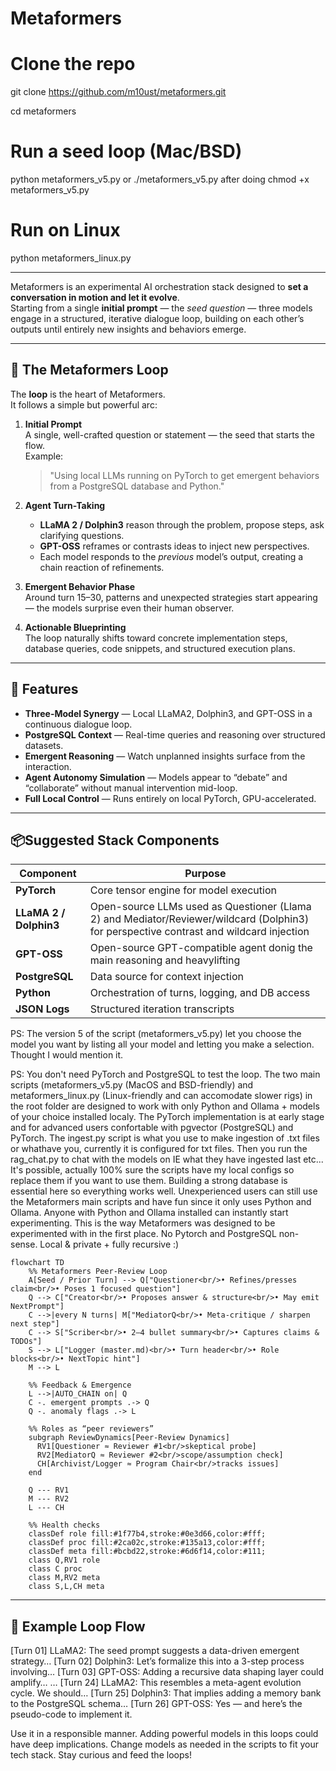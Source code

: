 # Metaformers

# Clone the repo
git clone https://github.com/m10ust/metaformers.git

cd metaformers

# Run a seed loop (Mac/BSD)
python metaformers_v5.py or ./metaformers_v5.py after doing chmod +x metaformers_v5.py

# Run on Linux
python metaformers_linux.py

----------------------------------------------------------------------------------------------

Metaformers is an experimental AI orchestration stack designed to **set a conversation in motion and let it evolve**.  
Starting from a single **initial prompt** — the *seed question* — three models engage in a structured, iterative dialogue loop, building on each other’s outputs until entirely new insights and behaviors emerge.

---

## 🌊 The Metaformers Loop

The **loop** is the heart of Metaformers.  
It follows a simple but powerful arc:

1. **Initial Prompt**  
   A single, well-crafted question or statement — the seed that starts the flow.  
   Example:  
   > "Using local LLMs running on PyTorch to get emergent behaviors from a PostgreSQL database and Python."

2. **Agent Turn-Taking**  
   - **LLaMA 2 / Dolphin3** reason through the problem, propose steps, ask clarifying questions.  
   - **GPT-OSS** reframes or contrasts ideas to inject new perspectives.  
   - Each model responds to the *previous* model’s output, creating a chain reaction of refinements.

3. **Emergent Behavior Phase**  
   Around turn 15–30, patterns and unexpected strategies start appearing — the models surprise even their human observer.

4. **Actionable Blueprinting**  
   The loop naturally shifts toward concrete implementation steps, database queries, code snippets, and structured execution plans.

---

## 🚀 Features
- **Three-Model Synergy** — Local LLaMA2, Dolphin3, and GPT-OSS in a continuous dialogue loop.
- **PostgreSQL Context** — Real-time queries and reasoning over structured datasets.
- **Emergent Reasoning** — Watch unplanned insights surface from the interaction.
- **Agent Autonomy Simulation** — Models appear to “debate” and “collaborate” without manual intervention mid-loop.
- **Full Local Control** — Runs entirely on local PyTorch, GPU-accelerated.

---

## 📦Suggested Stack Components
| Component         | Purpose |
|-------------------|---------|
| **PyTorch**       | Core tensor engine for model execution |
| **LLaMA 2 / Dolphin3** | Open-source LLMs used as Questioner (Llama 2) and Mediator/Reviewer/wildcard (Dolphin3) for perspective contrast and wildcard injection  |
| **GPT-OSS**       | Open-source GPT-compatible agent donig the main reasoning and heavylifting |
| **PostgreSQL**    | Data source for context injection |
| **Python**        | Orchestration of turns, logging, and DB access |
| **JSON Logs**     | Structured iteration transcripts |

PS: The version 5 of the script (metaformers_v5.py) let you choose the model you want by listing all your model and letting you make a selection. Thought I would mention it. 

PS: You don't need PyTorch and PostgreSQL to test the loop. The two main scripts (metaformers_v5.py (MacOS and BSD-friendly) and metaformers_linux.py (Linux-friendly and can accomodate slower rigs) in the root folder are designed to work with only Python and Ollama + models of your choice installed localy. The PyTorch implementation is at early stage and for advanced users confortable with pgvector (PostgreSQL) and PyTorch. The ingest.py script is what you use to make ingestion of .txt files or whathave you, currently it is configured for txt files. Then you run the rag_chat.py to chat with the models on IE what they have ingested last etc... It's possible, actually 100% sure the scripts have my local configs so replace them if you want to use them. Building a strong database is essential here so everything works well. Unexperienced users can still use the Metaformers main scripts and have fun since it only uses Python and Ollama. Anyone with Python and Ollama installed can instantly start experimenting. This is the way Metaformers was designed to be experimented with in the first place. No Pytorch and PostgreSQL non-sense. Local & private + fully recursive :)

```mermaid
flowchart TD
    %% Metaformers Peer-Review Loop
    A[Seed / Prior Turn] --> Q["Questioner<br/>• Refines/presses claim<br/>• Poses 1 focused question"]
    Q --> C["Creator<br/>• Proposes answer & structure<br/>• May emit NextPrompt"]
    C -->|every N turns| M["MediatorQ<br/>• Meta-critique / sharpen next step"]
    C --> S["Scriber<br/>• 2–4 bullet summary<br/>• Captures claims & TODOs"]
    S --> L["Logger (master.md)<br/>• Turn header<br/>• Role blocks<br/>• NextTopic hint"]
    M --> L

    %% Feedback & Emergence
    L -->|AUTO_CHAIN on| Q
    C -. emergent prompts .-> Q
    Q -. anomaly flags .-> L

    %% Roles as “peer reviewers”
    subgraph ReviewDynamics[Peer-Review Dynamics]
      RV1[Questioner ≈ Reviewer #1<br/>skeptical probe]
      RV2[MediatorQ ≈ Reviewer #2<br/>scope/assumption check]
      CH[Archivist/Logger ≈ Program Chair<br/>tracks issues]
    end

    Q --- RV1
    M --- RV2
    L --- CH

    %% Health checks
    classDef role fill:#1f77b4,stroke:#0e3d66,color:#fff;
    classDef proc fill:#2ca02c,stroke:#135a13,color:#fff;
    classDef meta fill:#bcbd22,stroke:#6d6f14,color:#111;
    class Q,RV1 role
    class C proc
    class M,RV2 meta
    class S,L,CH meta
```
---

## 🧠 Example Loop Flow

[Turn 01] LLaMA2: The seed prompt suggests a data-driven emergent strategy…
[Turn 02] Dolphin3: Let’s formalize this into a 3-step process involving…
[Turn 03] GPT-OSS: Adding a recursive data shaping layer could amplify…
…
[Turn 24] LLaMA2: This resembles a meta-agent evolution cycle. We should…
[Turn 25] Dolphin3: That implies adding a memory bank to the PostgreSQL schema…
[Turn 26] GPT-OSS: Yes — and here’s the pseudo-code to implement it.

Use it in a responsible manner. Adding powerful models in this loops could have deep implications. Change models as needed in the scripts to fit your tech stack. Stay curious and feed the loops!

